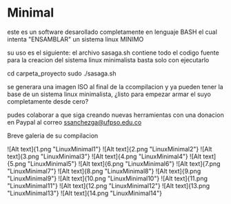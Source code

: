 # Minimal

este es un software desarollado completamente en lenguaje BASH
el cual intenta "ENSAMBLAR" un sistema linux MINIMO

su uso es el siguiente:
el archivo sasaga.sh contiene todo el codigo fuente para la creacion del sistema linux minimalista basta solo con ejecutarlo

cd carpeta_proyecto
sudo ./sasaga.sh


se generara una imagen ISO al final de la ccompilacion y ya pueden tener la base de un sistema linux minimalista, ¿listo para empezar armar el suyo completamente desde cero?


pudes colaborar a que siga creando nuevas herramientas con una donacion en Paypal al correo ssanchezga@ufpso.edu.co

Breve galeria de su compilacion

![Alt text]{1.png "LinuxMinimal1"}
![Alt text]{2.png "LinuxMinimal2"}
![Alt text]{3.png "LinuxMinimal3"}
![Alt text]{4.png "LinuxMinimal4"}
![Alt text]{5.png "LinuxMinimal5"}
![Alt text]{6.png "LinuxMinimal6"}
![Alt text]{7.png "LinuxMinimal7"}
![Alt text]{8.png "LinuxMinimal8"}
![Alt text]{9.png "LinuxMinimal9"}
![Alt text]{10.png "LinuxMinimal10"}
![Alt text]{11.png "LinuxMinimal11"}
![Alt text]{12.png "LinuxMinimal12"}
![Alt text]{13.png "LinuxMinimal13"}
![Alt text]{14.png "LinuxMinimal14"}
